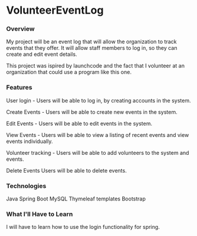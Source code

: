 # VolunteerEventLog

### Overview
My project will be an event log that will allow the organization to track events that they offer. It will allow staff members to log in, so they can create and edit event details.

This project was ispired by launchcode and the fact that I volunteer at an organization that could use a program like this one.

### Features
User login - Users will be able to log in, by creating accounts in the system.

Create Events - Users will be able to create new events in the system.

Edit Events - Users will be able to edit events in the system.

View Events - Users will be able to view a listing of recent events and view events individually.

Volunteer tracking - Users will be able to add volunteers to the system and events.

Delete Events Users will be able to delete events.

### Technologies
Java
Spring Boot
MySQL
Thymeleaf templates
Bootstrap

### What I'll Have to Learn
I will have to learn how to use the login functionality for spring.
